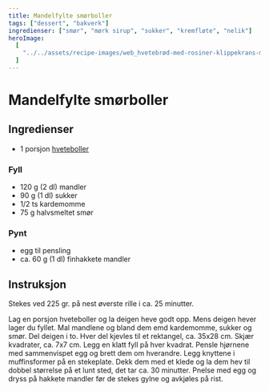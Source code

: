 ```yaml
---
title: Mandelfylte smørboller
tags: ["dessert", "bakverk"]
ingredienser: ["smør", "mørk sirup", "sukker", "kremfløte", "nelik"]
heroImage:
  [
    "../../assets/recipe-images/web_hvetebrød-med-rosiner-klippekrans-mandelfylte-smørboller-eplegjemmer.jpg",
  ]
---
```


# Mandelfylte smørboller

## Ingredienser

- 1 porsjon [hveteboller](./hveteboller)

### Fyll

- 120 g (2 dl) mandler
- 90 g (1 dl) sukker
- 1/2 ts kardemomme
- 75 g halvsmeltet smør

### Pynt

- egg til pensling
- ca. 60 g (1 dl) finhakkete mandler

## Instruksjon

Stekes ved 225 gr. på nest øverste rille i ca. 25 minutter.

Lag en porsjon hveteboller og la deigen heve godt opp. Mens deigen hever lager du fyllet. Mal mandlene og bland dem emd kardemomme, sukker og smør. Del deigen i to. Hver del kjevles til et rektangel, ca. 35x28 cm. Skjær kvadrater, ca. 7x7 cm. Legg en klatt fyll på hver kvadrat. Pensle hjørnene med sammenvispet egg og brett dem om hverandre. Legg knyttene i muffinsformer på en stekeplate. Dekk dem med et klede og la dem hev til dobbel størrelse på et lunt sted, det tar ca. 30 minutter. Pnelse med egg og dryss på hakkete mandler før de stekes gylne og avkjøles på rist.
